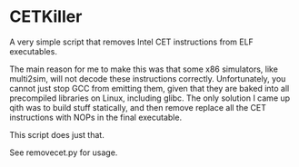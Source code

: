 # CETKiller

A very simple script that removes Intel CET instructions from ELF executables.

The main reason for me to make this was that some x86 simulators, like multi2sim, will not decode these instructions correctly. Unfortunately, you cannot just stop GCC from emitting them, given that they are baked into all precompiled libraries on Linux, including glibc. The only solution I came up qith was to build stuff statically, and then remove replace all the CET instructions with NOPs in the final executable.

This script does just that.

See removecet.py for usage.